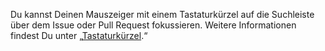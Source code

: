 Du kannst Deinen Mauszeiger mit einem Tastaturkürzel auf die Suchleiste über dem Issue oder Pull Request fokussieren. Weitere Informationen findest Du unter „[Tastaturkürzel](/articles/keyboard-shortcuts/#issue-and-pull-request-lists).“
